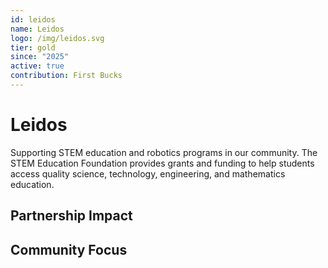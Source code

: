 ```yaml
---
id: leidos
name: Leidos
logo: /img/leidos.svg
tier: gold
since: "2025"
active: true
contribution: First Bucks
---
```


# Leidos

Supporting STEM education and robotics programs in our community. The STEM Education Foundation provides grants and funding to help students access quality science, technology, engineering, and mathematics education.

## Partnership Impact

## Community Focus
